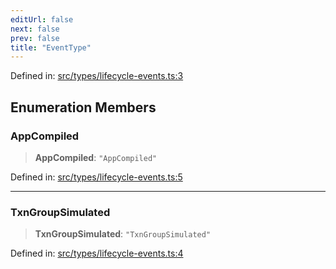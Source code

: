 ```yaml
---
editUrl: false
next: false
prev: false
title: "EventType"
---
```


Defined in: [src/types/lifecycle-events.ts:3](https://github.com/algorandfoundation/algokit-utils-ts/blob/e57e96ab17213653e656688e8d7251c0107554cf/src/types/lifecycle-events.ts#L3)

## Enumeration Members

### AppCompiled

> **AppCompiled**: `"AppCompiled"`

Defined in: [src/types/lifecycle-events.ts:5](https://github.com/algorandfoundation/algokit-utils-ts/blob/e57e96ab17213653e656688e8d7251c0107554cf/src/types/lifecycle-events.ts#L5)

***

### TxnGroupSimulated

> **TxnGroupSimulated**: `"TxnGroupSimulated"`

Defined in: [src/types/lifecycle-events.ts:4](https://github.com/algorandfoundation/algokit-utils-ts/blob/e57e96ab17213653e656688e8d7251c0107554cf/src/types/lifecycle-events.ts#L4)
